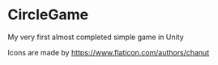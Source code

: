 # CircleGame
My very first almost completed simple game in Unity

Icons are made by https://www.flaticon.com/authors/chanut

 
